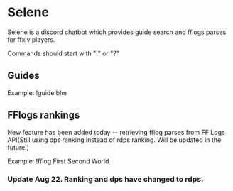# Selene

Selene is a discord chatbot which provides guide search and fflogs parses for ffxiv players.

Commands should start with "!" or "?"

## Guides
Example: !guide blm

## FFlogs rankings
New feature has been added today -- retrieving fflog parses from FF Logs API(Still using dps ranking instead of rdps ranking. Will be updated in the future.)

Example: !fflog First Second World


### Update Aug 22. Ranking and dps have changed to rdps.
